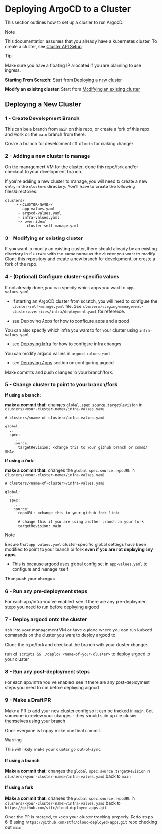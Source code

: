 # Deploying ArgoCD to a Cluster 

This section outlines how to set up a cluster to run ArgoCD.

> [!NOTE]
> This documentation assumes that you already have a kubernetes cluster. To create a cluster, see [Cluster API Setup](https://stfc.atlassian.net/wiki/spaces/CLOUDKB/pages/211878034/Cluster+API+Setup)

> [!TIP]
> Make sure you have a floating IP allocated if you are planning to use ingress.


**Starting From Scratch:** Start from [Deploying a new cluster](#deploying-a-new-cluster)

**Modify an exisitng cluster:** Start from [Modifying an existing cluster](#3---modifying-an-existing-cluster)


## Deploying a New Cluster

### 1 - Create Development Branch
This can be a branch from `main` on this repo, or create a fork of this repo and work on the `main` branch from there.

Create a branch for development off of `main` for making changes

### 2 - Adding a new cluster to manage

On the management VM for the cluster, clone this repo/fork and/or checkout to your development branch.


If you're adding a new cluster to manage, you will need to create a new entry in the `clusters` directory. You'll have to create the following files/directories:

```
clusters/
    -> <CLUSTER-NAME>/
      - app-values.yaml
      - argocd-values.yaml
      - infra-values.yaml
      -> overrides/
        - cluster-self-manage.yaml
```

### 3 - Modifying an existing cluster

If you want to modify an existing cluster, there should already be an existing directory in `clusters` with the same name as the cluster you want to modify. Clone this repository and create a new branch for development, or create a fork of the repo.


### 4 - (Optional) Configure cluster-specific values

If not already done, you can specify which apps you want to `app-values.yaml`
- If starting an ArgoCD cluster from scratch, you will need to configure the `cluster-self-manage.yaml` file. See `clusters/staging-management-cluster/overrides/infra/deployment.yaml` for reference.

- see [Deploying Apps](./DEPLOYING_APPS.md) for how to configure apps and argocd

You can also specify which infra you want to for your cluster using `infra-values.yaml` 
  
- see [Deploying Infra](./DEPLOYING_INFRA.md) for how to configure infra changes

You can modify argocd values in `argocd-values.yaml`

- see [Deploying Apps](./DEPLOYING_APPS.md) section on configuring argocd

Make commits and push changes to your branch/fork.

### 5 - Change cluster to point to your branch/fork

**If using a branch:**

**make a commit that:** changes `global.spec.source.targetRevision` in `clusters/<your-cluster-name>/infra-values.yaml`
 
```
# clusters/<name-of-cluster>/infra-values.yaml

global:
  ...
  spec:
    ...
    source:
      targetRevision: <change this to your github branch or commit SHA>
```

**If using a fork:**

**make a commit that:** changes the `global.spec.source.repoURL` in `clusters/<your-cluster-name>/infra-values.yaml`

```
# clusters/<name-of-cluster>/infra-values.yaml

global:
  ...
  spec:
    ...
    source:
      repoURL: <change this to your github fork link>

      # change this if you are using another branch on your fork
      targetRevision: main 
```

> [!NOTE]
> Ensure that `app-values.yaml` cluster-specific global settings have been modified to point to your branch or fork **even if you are not deploying any apps.**

- This is because argocd uses global config set in `app-values.yaml` to configure and manage itself

Then push your changes 

### 6 - Run any pre-deployment steps

For each app/infra you've enabled, see if there are any pre-deployment steps you need to run before deploying argocd

### 7 - Deploy argocd onto the cluster

ssh into your management VM or have a place where you can run kubectl commands on the cluster you want to deploy argocd to.

Clone the repo/fork and checkout the branch with your cluster changes

run `cd scripts && ./deploy <name-of-your-cluster>` to deploy argocd to your cluster

### 8 - Run any post-deployment steps

For each app/infra you've enabled, see if there are any post-deployment steps you need to run before deploying argocd

### 9 - Make a Draft PR

Make a PR to add your new cluster config so it can be tracked in `main`. Get someone to review your changes - they should spin up the cluster themselves using your branch

Once everyone is happy make one final commit.
> [!WARNING]
> This will likely make your cluster go out-of-sync

#### If using a branch

**Make a commit that:** changes the `global.spec.source.targetRevision` in `clusters/<your-cluster-name>/infra-values.yaml` back to `main`

#### If using a fork

**Make a commit that:** changes the `global.spec.source.repoURL` in `clusters/<your-cluster-name>/infra-values.yaml` back to `https://github.com/stfc/cloud-deployed-apps.git`


Once the PR is merged, to keep your cluster tracking properly. Redo steps 6-8 using `https://github.com/stfc/cloud-deployed-apps.git` repo checking out `main`